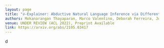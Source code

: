 ```yaml
---
layout: page
title: "∂-Explainer: Abductive Natural Language Inference via Differentiable Convex Optimization"
authors: Mokanarangan Thayaparan, Marco Valentino, Deborah Ferreira, Julia Rozanova, Andre Freitas
venue: UNDER REVIEW (ACL 2022), Preprint Available
link: https://arxiv.org/abs/2105.03417
---
```


d